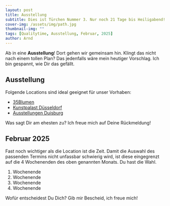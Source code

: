 ```yaml
---
layout: post
title: Ausstellung
subtitle: Dies ist Türchen Nummer 3. Nur noch 21 Tage bis Heiligabend!
cover-img: /assets/img/path.jpg
thumbnail-img: ""
tags: [Qualitytime, Ausstellung, Februar, 2025]
author: Arnd
---
```


Ab in eine **Ausstellung**! Dort gehen wir gemeinsam hin. Klingt das nicht nach einem tollen Plan? Das jedenfalls wäre mein heutiger Vorschlag. Ich bin gespannt, wie Dir das gefällt.  

## Ausstellung

Folgende Locations sind ideal geeignet für unser Vorhaben: 
* [35Blumen](https://35blumen.org/)
* [Kunstpalast Düsseldorf](https://www.kunstpalast.de/de/programm/ausstellungen/)
* [Ausstellungen Duisburg](https://rausgegangen.de/duisburg/kategorie/ausstellung/)

Was sagt Dir am ehesten zu? Ich freue mich auf Deine Rückmeldung!

## Februar 2025

Fast noch wichtiger als die Location ist die Zeit. Damit die Auswahl des passenden Termins nicht unfassbar schwierig wird, ist diese eingegrenzt auf die 4 Wochenenden des oben genannten Monats. Du hast die Wahl.

1. Wochenende 
2. Wochenende
3. Wochenende
4. Wochenende

Wofür entscheidest Du Dich? Gib mir Bescheid, ich freue mich!